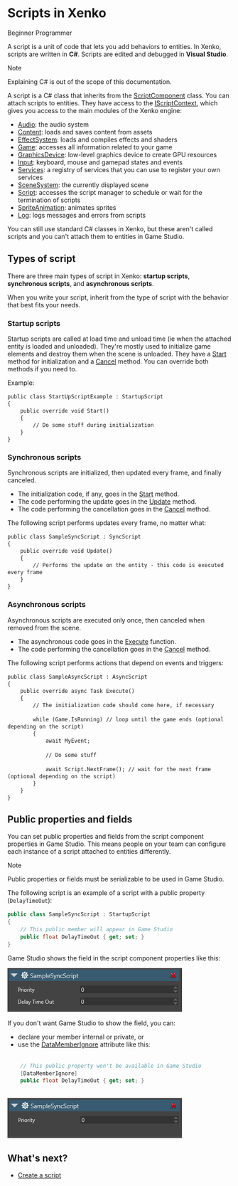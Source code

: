 # Scripts in Xenko

<span class="label label-doc-level">Beginner</span>
<span class="label label-doc-audience">Programmer</span>

A script is a unit of code that lets you add behaviors to entities. In Xenko, scripts are written in **C#**. Scripts are edited and debugged in **Visual Studio**.  

> [!NOTE]
> Explaining C# is out of the scope of this documentation.

A script is a C# class that inherits from the [ScriptComponent](xref:SiliconStudio.Xenko.Engine.ScriptComponent) class. You can attach scripts to entities. They have access to the [IScriptContext](xref:SiliconStudio.Xenko.Engine.IScriptContext), which gives you access to the main modules of the Xenko engine:

* [Audio](xref:SiliconStudio.Xenko.Engine.ScriptComponent.Audio): the audio system
* [Content](xref:SiliconStudio.Xenko.Engine.ScriptComponent.Content): loads and saves content from assets
* [EffectSystem](xref:SiliconStudio.Xenko.Engine.ScriptComponent.EffectSystem): loads and compiles effects and shaders
* [Game](xref:SiliconStudio.Xenko.Engine.ScriptComponent.Game): accesses all information related to your game
* [GraphicsDevice](xref:SiliconStudio.Xenko.Engine.ScriptComponent.GraphicsDevice): low-level graphics device to create GPU resources
* [Input](xref:SiliconStudio.Xenko.Engine.ScriptComponent.Input): keyboard, mouse and gamepad states and events
* [Services](xref:SiliconStudio.Xenko.Engine.ScriptComponent.Services): a registry of services that you can use to register your own services
* [SceneSystem](xref:SiliconStudio.Xenko.Engine.ScriptComponent.SceneSystem): the currently displayed scene
* [Script](xref:SiliconStudio.Xenko.Engine.ScriptComponent.Script): accesses the script manager to schedule or wait for the termination of scripts
* [SpriteAnimation](xref:SiliconStudio.Xenko.Engine.ScriptComponent.SpriteAnimation): animates sprites
* [Log](xref:SiliconStudio.Xenko.Engine.ScriptComponent.Log): logs messages and errors from scripts

You can still use standard C# classes in Xenko, but these aren't called scripts and you can't attach them to entities in Game Studio.

## Types of script

There are three main types of script in Xenko: **startup scripts**, **synchronous scripts**, and **asynchronous scripts**. 

When you write your script, inherit from the type of script with the behavior that best fits your needs.

### Startup scripts

Startup scripts are called at load time and unload time (ie when the attached entity is loaded and unloaded). They're mostly used to initialize game elements and destroy them when the scene is unloaded. They have a [Start](xref:SiliconStudio.Xenko.Engine.StartupScript.Start) method for initialization and a [Cancel](xref:SiliconStudio.Xenko.Engine.ScriptComponent.Cancel) method. You can override both methods if you need to.

Example:

```
public class StartUpScriptExample : StartupScript
{
	public override void Start()
	{
		// Do some stuff during initialization
	}
}
```

### Synchronous scripts

Synchronous scripts are initialized, then updated every frame, and finally canceled.

* The initialization code, if any, goes in the [Start](xref:SiliconStudio.Xenko.Engine.StartupScript.Start) method.
* The code performing the update goes in the [Update](xref:SiliconStudio.Xenko.Engine.SyncScript.Update) method.
* The code performing the cancellation goes in the [Cancel](xref:SiliconStudio.Xenko.Engine.ScriptComponent.Cancel) method.

The following script performs updates every frame, no matter what:

```
public class SampleSyncScript : SyncScript
{        
	public override void Update()
	{
		// Performs the update on the entity - this code is executed every frame
	}
}
```

### Asynchronous scripts

Asynchronous scripts are executed only once, then canceled when removed from the scene. 

* The asynchronous code goes in the [Execute](xref:SiliconStudio.Xenko.Engine.AsyncScript.Execute) function.
* The code performing the cancellation goes in the [Cancel](xref:SiliconStudio.Xenko.Engine.ScriptComponent.Cancel) method.

The following script performs actions that depend on events and triggers:

```
public class SampleAsyncScript : AsyncScript
{        
	public override async Task Execute() 
	{
		// The initialization code should come here, if necessary
		
		while (Game.IsRunning) // loop until the game ends (optional depending on the script)
		{
			await MyEvent;

			// Do some stuff
			
			await Script.NextFrame(); // wait for the next frame (optional depending on the script)
		}
	}
}
```

## Public properties and fields

You can set public properties and fields from the script component properties in Game Studio. This means people on your team can configure each instance of a script attached to entities differently.

> [!Note] 
> Public properties or fields must be serializable to be used in Game Studio. 

The following script is an example of a script with a public property (`DelayTimeOut`):

```cs
public class SampleSyncScript : StartupScript
{
	// This public member will appear in Game Studio
	public float DelayTimeOut { get; set; }
}
```

Game Studio shows the field in the script component properties like this:

![Public property appears in the Property grid](media/scripts-in-xenko-change-value-public-property.png)

If you don't want Game Studio to show the field, you can: 

* declare your member internal or private, or 
* use the [DataMemberIgnore](xref:SiliconStudio.Core.DataMemberIgnoreAttribute) attribute like this:

```cs

	// This public property won't be available in Game Studio
	[DataMemberIgnore]
	public float DelayTimeOut { get; set; }
	
```

![Public property has been hidden with ```[DataMemberIgnore]```](media/scripts-in-xenko-public-property-with-datamemberignore.png)

## What's next? 

* [Create a script](create-a-script.md)